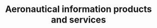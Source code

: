 ---
learningObjectiveId: "010.08.04"
parentId: "010.08"
title: Aeronautical information products and services
---